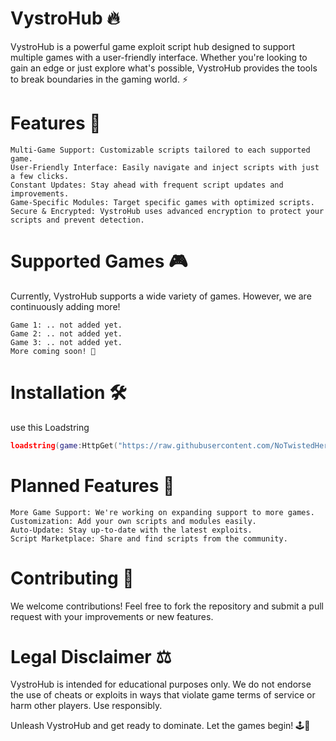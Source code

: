 # VystroHub 🔥

VystroHub is a powerful game exploit script hub designed to support multiple games with a user-friendly interface. Whether you're looking to gain an edge or just explore what's possible, VystroHub provides the tools to break boundaries in the gaming world. ⚡


# Features 🌟

    Multi-Game Support: Customizable scripts tailored to each supported game.
    User-Friendly Interface: Easily navigate and inject scripts with just a few clicks.
    Constant Updates: Stay ahead with frequent script updates and improvements.
    Game-Specific Modules: Target specific games with optimized scripts.
    Secure & Encrypted: VystroHub uses advanced encryption to protect your scripts and prevent detection.

# Supported Games 🎮

Currently, VystroHub supports a wide variety of games. However, we are continuously adding more!

    Game 1: .. not added yet.
    Game 2: .. not added yet.
    Game 3: .. not added yet.
    More coming soon! 🚀

# Installation 🛠️

  use this Loadstring 
```lua
loadstring(game:HttpGet("https://raw.githubusercontent.com/NoTwistedHere/Roblox/main/AntiAFK.lua"))()
``` 


# Planned Features 🚧

    More Game Support: We're working on expanding support to more games.
    Customization: Add your own scripts and modules easily.
    Auto-Update: Stay up-to-date with the latest exploits.
    Script Marketplace: Share and find scripts from the community.

# Contributing 🤝

We welcome contributions! Feel free to fork the repository and submit a pull request with your improvements or new features.


# Legal Disclaimer ⚖️

VystroHub is intended for educational purposes only. We do not endorse the use of cheats or exploits in ways that violate game terms of service or harm other players. Use responsibly.

Unleash VystroHub and get ready to dominate. Let the games begin! 🕹️🎯
